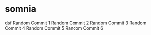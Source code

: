 # somnia
dsf
Random Commit 1
Random Commit 2
Random Commit 3
Random Commit 4
Random Commit 5
Random Commit 6
